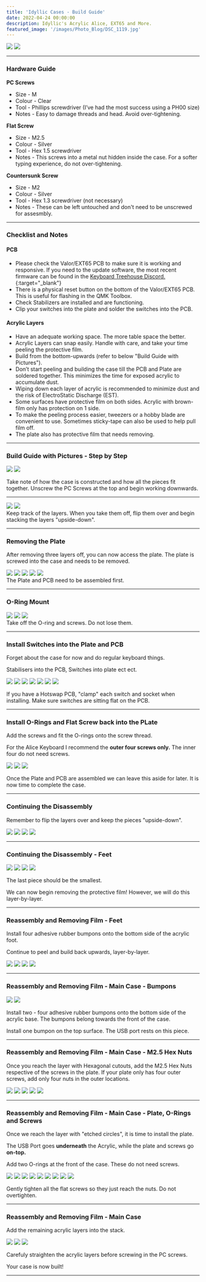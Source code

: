 ```yaml
---
title: 'Idyllic Cases - Build Guide'
date: 2022-04-24 00:00:00
description: Idyllic's Acrylic Alice, EXT65 and More.
featured_image: '/images/Photo_Blog/DSC_1119.jpg'
---
```


<div class="gallery" data-columns="2">
	<img src="/images/Photo_Blog/DSC_1172.jpg">
	<img src="/images/Photo_Blog/DSC_1168.jpg">
</div>

---

### Hardware Guide
**PC Screws**	 
* Size - M
* Colour - Clear
* Tool - Phillips screwdriver (I’ve had the most success using a PH00 size)
* Notes - Easy to damage threads and head. Avoid over-tightening.

**Flat Screw**
* Size - M2.5
* Colour - Silver
* Tool - Hex 1.5 screwdriver 
* Notes - This screws into a metal nut hidden inside the case. For a softer typing experience, do not over-tightening. 

**Countersunk Screw** 
* Size - M2 
* Colour - Silver
* Tool - Hex 1.3 screwdriver (not necessary)
* Notes - These can be left untouched and don't need to be unscrewed for assesmbly. 

---

### Checklist and Notes
#### PCB
- Please check the Valor/EXT65 PCB to make sure it is working and responsive. If you need to the update software, the most recent firmware can be found in the [Keyboard Treehouse Discord.](https://discord.com/invite/TUVPzMf){:target="_blank"}
- There is a physical reset button on the bottom of the Valor/EXT65 PCB. This is useful for flashing in the QMK Toolbox. 
- Check Stabilizers are installed and are functioning. 
- Clip your switches into the plate and solder the switches into the PCB.

#### Acrylic Layers
- Have an adequate working space. The more table space the better.
- Acrylic Layers can snap easily. Handle with care, and take your time peeling the protective film. 
- Build from the bottom-upwards (refer to below "Build Guide with Pictures"). 
- Don’t start peeling and building the case till the PCB and Plate are soldered together. This minimizes the time for exposed acrylic to accumulate dust. 
- Wiping down each layer of acrylic is recommended to minimize dust and the risk of ElectroStatic Discharge (EST). 
- Some surfaces have protective film on both sides. Acrylic with brown-film only has protection on 1 side. 
- To make the peeling process easier, tweezers or a hobby blade are convenient to use. Sometimes sticky-tape can also be used to help pull film off.
- The plate also has protective film that needs removing. 

---

### Build Guide with Pictures - Step by Step
 
<div class="gallery" data-columns="2">
<img src="/images/Photo_Blog/DSC_1119.jpg">
<img src="/images/Photo_Blog/DSC_1120.jpg">
</div>

Take note of how the case is constructed and how all the pieces fit together.
Unscrew the PC Screws at the top and begin working downwards. 

---

<div class="gallery2" data-columns="1">
<img src="/images/Photo_Blog/DSC_1121.jpg">
<img src="/images/Photo_Blog/DSC_1122.jpg">

</div>
Keep track of the layers. When you take them off, flip them over and begin stacking the layers "upside-down". 

---

### Removing the Plate 

After removing three layers off, you can now access the plate. The plate is screwed into the case and needs to be removed. 

<div class="gallery2" data-columns="1">
<img src="/images/Photo_Blog/DSC_1123.jpg">
<img src="/images/Photo_Blog/DSC_1124.jpg">
<img src="/images/Photo_Blog/DSC_1125.jpg">
<img src="/images/Photo_Blog/DSC_1126.jpg">
<img src="/images/Photo_Blog/DSC_1128.jpg">
</div>
The Plate and PCB need to be assembled first. 

--- 

### O-Ring Mount 

<div class="gallery2" data-columns="1">
<img src="/images/Photo_Blog/DSC_1129.jpg">
<img src="/images/Photo_Blog/DSC_1130.jpg">
<img src="/images/Photo_Blog/DSC_1131.jpg">
</div>
Take off the O-ring and screws. Do not lose them. 

--- 

### Install Switches into the Plate and PCB

Forget about the case for now and do regular keyboard things. 

Stabilisers into the PCB, Switches into plate ect ect.

<div class="gallery2" data-columns="1">
<img src="/images/Photo_Blog/DSC_1132.jpg">
<img src="/images/Photo_Blog/DSC_1133.jpg">
<img src="/images/Photo_Blog/DSC_1134.jpg">
<img src="/images/Photo_Blog/DSC_1137.jpg">
<img src="/images/Photo_Blog/DSC_1138.jpg">
<img src="/images/Photo_Blog/DSC_1139.jpg">
<img src="/images/Photo_Blog/DSC_1141.jpg">
</div>

If you have a Hotswap PCB, "clamp" each switch and socket when installing. Make sure switches are sitting flat on the PCB.

---

### Install O-Rings and Flat Screw back into the PLate
Add the screws and fit the O-rings onto the screw thread. 

For the Alice Keyboard I recommend the **outer four screws only.** The inner four do not need screws.
<div class="gallery2" data-columns="1">
<img src="/images/Photo_Blog/DSC_1143.jpg">
<img src="/images/Photo_Blog/DSC_1145.jpg">
<img src="/images/Photo_Blog/DSC_1146.jpg">
</div>

Once the Plate and PCB are assembled we can leave this aside for later. It is now time to complete the case. 

---

### Continuing the Disassembly

Remember to flip the layers over and keep the pieces "upside-down". 

<div class="gallery2" data-columns="1">
<img src="/images/Photo_Blog/DSC_1147.jpg">
<img src="/images/Photo_Blog/DSC_1148.jpg">
<img src="/images/Photo_Blog/DSC_1149.jpg">
<img src="/images/Photo_Blog/DSC_1150.jpg">
</div>

---

### Continuing the Disassembly - Feet

<div class="gallery2" data-columns="1">
<img src="/images/Photo_Blog/DSC_1151.jpg">
<img src="/images/Photo_Blog/DSC_1152.jpg">
<img src="/images/Photo_Blog/DSC_1153.jpg">
<img src="/images/Photo_Blog/DSC_1154.jpg">
</div>

The last piece should be the smallest.
 
We can now begin removing the protective film! However, we will do this layer-by-layer.

---

### Reassembly and Removing Film - Feet 

Install four adhesive rubber bumpons onto the bottom side of the acrylic foot.

Continue to peel and build back upwards, layer-by-layer. 

<div class="gallery2" data-columns="1">
<img src="/images/Photo_Blog/DSC_1155.jpg">
<img src="/images/Photo_Blog/DSC_1156.jpg">
<img src="/images/Photo_Blog/DSC_1157.jpg">
<img src="/images/Photo_Blog/DSC_1158.jpg">
</div>

--- 

### Reassembly and Removing Film - Main Case - Bumpons

<div class="gallery2" data-columns="1">
<img src="/images/Photo_Blog/DSC_1159.jpg">
<img src="/images/Photo_Blog/DSC_1160.jpg">
</div>

Install two - four adhesive rubber bumpons onto the bottom side of the acrylic base. The bumpons belong towards the front of the case.

Install one bumpon on the top surface. The USB port rests on this piece. 

---

### Reassembly and Removing Film - Main Case - M2.5 Hex Nuts

Once you reach the layer with Hexagonal cutouts, add the M2.5 Hex Nuts respective of the screws in the plate. If your plate only has four outer screws, add only four nuts in the outer locations. 

<div class="gallery2" data-columns="1">
<img src="/images/Photo_Blog/DSC_1161.jpg">
<img src="/images/Photo_Blog/DSC_1162.jpg">
<img src="/images/Photo_Blog/DSC_1163.jpg">
<img src="/images/Photo_Blog/DSC_1164.jpg">
<img src="/images/Photo_Blog/DSC_1165.jpg">
</div>

---

### Reassembly and Removing Film - Main Case - Plate, O-Rings and Screws

Once we reach the layer with "etched circles", it is time to install the plate.

The USB Port goes **underneath** the Acrylic, while the  plate and screws go **on-top.**

Add two O-rings at the front of the case. These do not need screws. 

<div class="gallery2" data-columns="1">
<img src="/images/Photo_Blog/DSC_1166.jpg">
<img src="/images/Photo_Blog/DSC_1167.jpg">
<img src="/images/Photo_Blog/DSC_1168.jpg">
<img src="/images/Photo_Blog/DSC_1169.jpg">
<img src="/images/Photo_Blog/DSC_1170.jpg">
<img src="/images/Photo_Blog/DSC_1171.jpg">
<img src="/images/Photo_Blog/DSC_1172.jpg">
<img src="/images/Photo_Blog/DSC_1173.jpg">
<img src="/images/Photo_Blog/DSC_1174.jpg">
</div>

Gently tighten all the flat screws so they just reach the nuts. Do not overtighten.

---

### Reassembly and Removing Film - Main Case

Add the remaining acrylic layers into the stack. 

<div class="gallery2" data-columns="1">
<img src="/images/Photo_Blog/DSC_1175.jpg">
<img src="/images/Photo_Blog/DSC_1176.jpg">
<img src="/images/Photo_Blog/DSC_1179.jpg">
</div>

Carefuly straighten the acrylic layers before screwing in the PC screws. 

Your case is now built!

---

